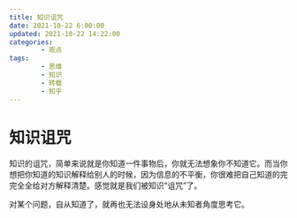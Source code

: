 ```yaml
---
title: 知识诅咒
date: 2021-10-22 6:00:00
updated: 2021-10-22 14:22:00
categories:
        - 观点
tags:
        - 思维
        - 知识
        - 转载
        - 知乎
---
```


# 知识诅咒

知识的诅咒，简单来说就是你知道一件事物后，你就无法想象你不知道它。而当你想把你知道的知识解释给别人的时候，因为信息的不平衡，你很难把自己知道的完完全全给对方解释清楚。感觉就是我们被知识“诅咒”了。

对某个问题，自从知道了，就再也无法设身处地从未知者角度思考它。